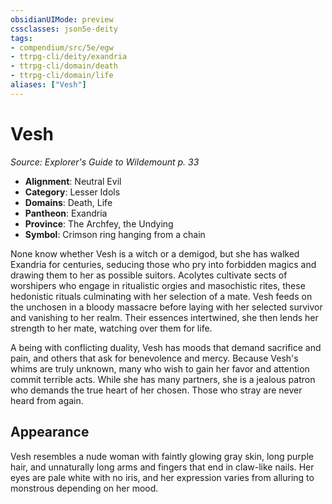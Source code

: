 ```yaml
---
obsidianUIMode: preview
cssclasses: json5e-deity
tags:
- compendium/src/5e/egw
- ttrpg-cli/deity/exandria
- ttrpg-cli/domain/death
- ttrpg-cli/domain/life
aliases: ["Vesh"]
---
```

# Vesh
*Source: Explorer's Guide to Wildemount p. 33* 

- **Alignment**: Neutral Evil
- **Category**: Lesser Idols
- **Domains**: Death, Life
- **Pantheon**: Exandria
- **Province**: The Archfey, the Undying
- **Symbol**: Crimson ring hanging from a chain

None know whether Vesh is a witch or a demigod, but she has walked Exandria for centuries, seducing those who pry into forbidden magics and drawing them to her as possible suitors. Acolytes cultivate sects of worshipers who engage in ritualistic orgies and masochistic rites, these hedonistic rituals culminating with her selection of a mate. Vesh feeds on the unchosen in a bloody massacre before laying with her selected survivor and vanishing to her realm. Their essences intertwined, she then lends her strength to her mate, watching over them for life.

A being with conflicting duality, Vesh has moods that demand sacrifice and pain, and others that ask for benevolence and mercy. Because Vesh's whims are truly unknown, many who wish to gain her favor and attention commit terrible acts. While she has many partners, she is a jealous patron who demands the true heart of her chosen. Those who stray are never heard from again.

## Appearance

Vesh resembles a nude woman with faintly glowing gray skin, long purple hair, and unnaturally long arms and fingers that end in claw-like nails. Her eyes are pale white with no iris, and her expression varies from alluring to monstrous depending on her mood.